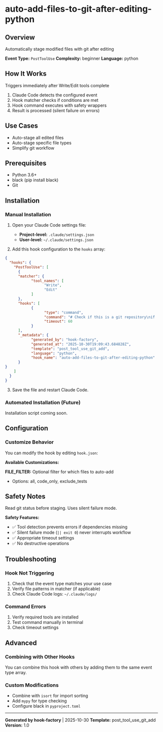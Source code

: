 # auto-add-files-to-git-after-editing-python

## Overview
Automatically stage modified files with git after editing

**Event Type:** `PostToolUse`
**Complexity:** beginner
**Language:** python

## How It Works
Triggers immediately after Write/Edit tools complete

1. Claude Code detects the configured event
2. Hook matcher checks if conditions are met
3. Hook command executes with safety wrappers
4. Result is processed (silent failure on errors)

## Use Cases
- Auto-stage all edited files
- Auto-stage specific file types
- Simplify git workflow


## Prerequisites
- Python 3.6+
- black (pip install black)
- Git

## Installation

### Manual Installation

1. Open your Claude Code settings file:
   - **Project-level:** `.claude/settings.json`
   - **User-level:** `~/.claude/settings.json`

2. Add this hook configuration to the `hooks` array:

```json
{
  "hooks": {
    "PostToolUse": [
      {
      "matcher": {
            "tool_names": [
                  "Write",
                  "Edit"
            ]
      },
      "hooks": [
            {
                  "type": "command",
                  "command": "# Check if this is a git repository\nif ! git rev-parse --git-dir &> /dev/null; then\n    exit 0\nfi\n\n# Check if file path is available\nif [ -z \"$CLAUDE_TOOL_FILE_PATH\" ]; then\n    exit 0\nfi\n\n# Stage the file\ngit add \"$CLAUDE_TOOL_FILE_PATH\" 2>/dev/null || exit 0",
                  "timeout": 60
            }
      ],
      "_metadata": {
            "generated_by": "hook-factory",
            "generated_at": "2025-10-30T19:09:43.684828Z",
            "template": "post_tool_use_git_add",
            "language": "python",
            "hook_name": "auto-add-files-to-git-after-editing-python"
      }
}
    ]
  }
}
```

3. Save the file and restart Claude Code.

### Automated Installation (Future)
Installation script coming soon.

## Configuration

### Customize Behavior
You can modify the hook by editing `hook.json`:

**Available Customizations:**

**FILE_FILTER:** Optional filter for which files to auto-add
- Options: all, code_only, exclude_tests



## Safety Notes
Read git status before staging. Uses silent failure mode.

**Safety Features:**
- ✅ Tool detection prevents errors if dependencies missing
- ✅ Silent failure mode (`|| exit 0`) never interrupts workflow
- ✅ Appropriate timeout settings
- ✅ No destructive operations

## Troubleshooting

### Hook Not Triggering
1. Check that the event type matches your use case
2. Verify file patterns in matcher (if applicable)
3. Check Claude Code logs: `~/.claude/logs/`

### Command Errors
1. Verify required tools are installed
2. Test command manually in terminal
3. Check timeout settings

## Advanced

### Combining with Other Hooks
You can combine this hook with others by adding them to the same event type array.

### Custom Modifications
- Combine with `isort` for import sorting
- Add `mypy` for type checking
- Configure black in `pyproject.toml`

---
**Generated by hook-factory** | 2025-10-30
**Template:** post_tool_use_git_add
**Version:** 1.0
